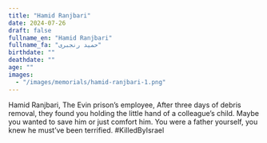 ```yaml
---
title: "Hamid Ranjbari"
date: 2024-07-26
draft: false
fullname_en: "Hamid Ranjbari"
fullname_fa: "حمید رنجبری"
birthdate: ""
deathdate: ""
age: ""
images:
  - "/images/memorials/hamid-ranjbari-1.png"
---
```


Hamid Ranjbari,
The Evin prison’s employee,
After three days of debris removal, they found you holding the little hand of a colleague’s child. Maybe you wanted to save him or just comfort him. You were a father yourself, you knew he must’ve been terrified.
#KilledByIsrael